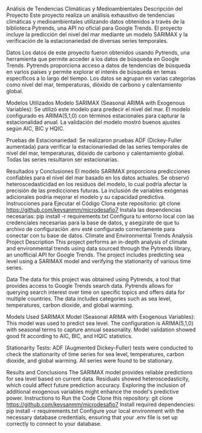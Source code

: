 Análisis de Tendencias Climáticas y Medioambientales
Descripción del Proyecto
Este proyecto realiza un análisis exhaustivo de tendencias climáticas y medioambientales utilizando datos obtenidos a través de la biblioteca Pytrends, una API no oficial para Google Trends. El proyecto incluye la predicción del nivel del mar mediante un modelo SARIMAX y la verificación de la estacionariedad de diversas series temporales.

Datos
Los datos de este proyecto fueron obtenidos usando Pytrends, una herramienta que permite acceder a los datos de búsqueda en Google Trends. Pytrends proporciona acceso a datos de tendencias de búsqueda en varios países y permite explorar el interés de búsqueda en temas específicos a lo largo del tiempo. Los datos se agrupan en varias categorías como nivel del mar, temperaturas, dióxido de carbono y calentamiento global.

Modelos Utilizados
Modelo SARIMAX (Seasonal ARIMA with Exogenous Variables): Se utilizó este modelo para predecir el nivel del mar. El modelo configurado es ARIMA(5,1,0) con términos estacionales para capturar la estacionalidad anual. La validación del modelo mostró buenos ajustes según AIC, BIC y HQIC.

Pruebas de Estacionariedad: Se realizaron pruebas ADF (Dickey-Fuller aumentada) para verificar la estacionariedad de las series temporales de nivel del mar, temperaturas, dióxido de carbono y calentamiento global. Todas las series resultaron ser estacionarias.

Resultados y Conclusiones
El modelo SARIMAX proporciona predicciones confiables para el nivel del mar basado en los datos actuales.
Se observó heteroscedasticidad en los residuos del modelo, lo cual podría afectar la precisión de las predicciones futuras.
La inclusión de variables exógenas adicionales podría mejorar el modelo y su capacidad predictiva.
Instrucciones para Ejecutar el Código
Clona este repositorio: git clone https://github.com/kevsanmm/microdesafio7
Instala las dependencias necesarias: pip install -r requirements.txt
Configura tu entorno local con las credenciales necesarias para la base de datos, y asegúrate de que tu archivo de configuración .env esté configurado correctamente para conectar con tu base de datos.
Climate and Environmental Trends Analysis
Project Description
This project performs an in-depth analysis of climate and environmental trends using data sourced through the Pytrends library, an unofficial API for Google Trends. The project includes predicting sea level using a SARIMAX model and verifying the stationarity of various time series.

Data
The data for this project was obtained using Pytrends, a tool that provides access to Google Trends search data. Pytrends allows for querying search interest over time on specific topics and offers data for multiple countries. The data includes categories such as sea level, temperatures, carbon dioxide, and global warming.

Models Used
SARIMAX Model (Seasonal ARIMA with Exogenous Variables): This model was used to predict sea level. The configuration is ARIMA(5,1,0) with seasonal terms to capture annual seasonality. Model validation showed good fit according to AIC, BIC, and HQIC statistics.

Stationarity Tests: ADF (Augmented Dickey-Fuller) tests were conducted to check the stationarity of time series for sea level, temperatures, carbon dioxide, and global warming. All series were found to be stationary.

Results and Conclusions
The SARIMAX model provides reliable predictions for sea level based on current data.
Residuals showed heteroscedasticity, which could affect future prediction accuracy.
Exploring the inclusion of additional exogenous variables might enhance the model's predictive power.
Instructions to Run the Code
Clone this repository: git clone https://github.com/kevsanmm/microdesafio7
Install required dependencies: pip install -r requirements.txt
Configure your local environment with the necessary database credentials, ensuring that your .env file is set up correctly to connect to your database.
